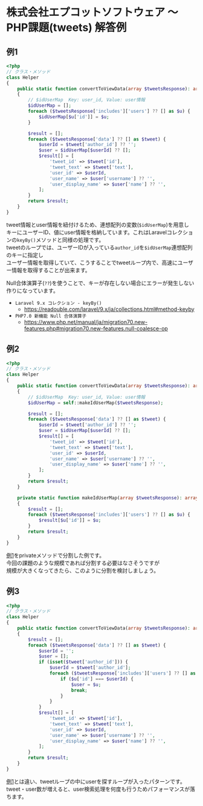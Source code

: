 # 株式会社エプコットソフトウェア ～ PHP課題(tweets) 解答例

## 例1

```php
<?php
// クラス・メソッド
class Helper
{
    public static function convertToViewData(array $tweetsResponse): array
    {
        // $idUserMap  Key: user_id, Value: user情報
        $idUserMap = [];
        foreach ($tweetsResponse['includes']['users'] ?? [] as $u) {
            $idUserMap[$u['id']] = $u;
        }

        $result = [];
        foreach ($tweetsResponse['data'] ?? [] as $tweet) {
            $userId = $tweet['author_id'] ?? '';
            $user = $idUserMap[$userId] ?? [];
            $result[] = [
                'tweet_id' => $tweet['id'],
                'tweet_text' => $tweet['text'],
                'user_id' => $userId,
                'user_name' => $user['username'] ?? '',
                'user_display_name' => $user['name'] ?? '',
            ];
        }
        return $result;
    }
}
```

tweet情報とuser情報を紐付けるため、連想配列の変数(`$idUserMap`)を用意し  
キーにユーザーID、値にuser情報を格納しています。これはLaravelコレクションの`keyBy()`メソッドと同様の処理です。  
tweetのループでは、ユーザーIDが入っている`author_id`を`$idUserMap`連想配列のキーに指定し  
ユーザー情報を取得していて、こうすることでtweetループ内で、高速にユーザー情報を取得することが出来ます。

Null合体演算子(`??`)を使うことで、キーが存在しない場合にエラーが発生しない作りになっています。

- `Laravel 9.x コレクション - keyBy()`
  - <https://readouble.com/laravel/9.x/ja/collections.html#method-keyby>
- `PHP7.0 新機能 Null 合体演算子`
  - <https://www.php.net/manual/ja/migration70.new-features.php#migration70.new-features.null-coalesce-op>

## 例2

```php
<?php
// クラス・メソッド
class Helper
{
    public static function convertToViewData(array $tweetsResponse): array
    {
        // $idUserMap  Key: user_id, Value: user情報
        $idUserMap = self::makeIdUserMap($tweetsResponse);

        $result = [];
        foreach ($tweetsResponse['data'] ?? [] as $tweet) {
            $userId = $tweet['author_id'] ?? '';
            $user = $idUserMap[$userId] ?? [];
            $result[] = [
                'tweet_id' => $tweet['id'],
                'tweet_text' => $tweet['text'],
                'user_id' => $userId,
                'user_name' => $user['username'] ?? '',
                'user_display_name' => $user['name'] ?? '',
            ];
        }
        return $result;
    }

    private static function makeIdUserMap(array $tweetsResponse): array
    {
        $result = [];
        foreach ($tweetsResponse['includes']['users'] ?? [] as $u) {
            $result[$u['id']] = $u;
        }
        return $result;
    }
}
```

[例1](#例1)をprivateメソッドで分割した例です。  
今回の課題のような規模であれば分割する必要はなさそうですが  
規模が大きくなってきたら、このように分割を検討しましょう。

## 例3

```php
<?php
// クラス・メソッド
class Helper
{
    public static function convertToViewData(array $tweetsResponse): array
    {
        $result = [];
        foreach ($tweetsResponse['data'] ?? [] as $tweet) {
            $userId = '';
            $user = [];
            if (isset($tweet['author_id'])) {
                $userId = $tweet['author_id'];
                foreach ($tweetsResponse['includes']['users'] ?? [] as $u) {
                    if ($u['id'] === $userId) {
                        $user = $u;
                        break;
                    }
                }
            }
            $result[] = [
                'tweet_id' => $tweet['id'],
                'tweet_text' => $tweet['text'],
                'user_id' => $userId,
                'user_name' => $user['username'] ?? '',
                'user_display_name' => $user['name'] ?? '',
            ];
        }
        return $result;
    }
}
```

[例1](#例1)とは違い、tweetループの中にuserを探すループが入ったパターンです。  
tweet・user数が増えると、user検索処理を何度も行うためパフォーマンスが落ちます。  
